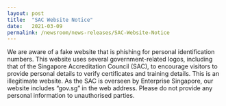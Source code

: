 ```yaml
---
layout: post
title:  "SAC Website Notice"
date:   2021-03-09
permalink: /newsroom/news-releases/SAC-Website-Notice
---
```


 
We are aware of a fake website that is phishing for personal identification numbers. This website uses several government-related logos, including that of the Singapore Accreditation Council (SAC), to encourage visitors to provide personal details to verify certificates and training details. This is an illegitimate website. As the SAC is overseen by Enterprise Singapore, our website includes “gov.sg” in the web address. Please do not provide any personal information to unauthorised parties.   
